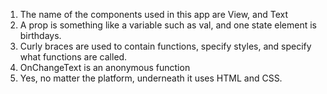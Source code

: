1. The name of the components used in this app are View, and Text
2. A prop is something like a variable such as val, and one state element is birthdays.
3. Curly braces are used to contain functions, specify styles, and specify what functions are called.
4. OnChangeText is an anonymous function
5. Yes, no matter the platform, underneath it uses HTML and CSS.